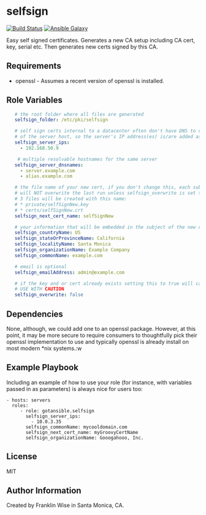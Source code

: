 selfsign
=========
[![Build Status](https://travis-ci.org/gotansible/selfsign.svg)](https://travis-ci.org/gotansible/selfsign)
[![Ansible Galaxy](http://img.shields.io/badge/galaxy-selfsign-blue.svg?style=flat)](https://galaxy.ansible.com/list#/roles/3588)

Easy self signed certificates. Generates a new CA setup including CA cert, key, serial etc.  Then generates new certs signed by this CA.

Requirements
------------

* openssl - Assumes a recent version of openssl is installed.

Role Variables
--------------

```yml
   # the root folder where all files are generated
   selfsign_folder: /etc/pki/selfsign

   # self sign certs internal to a datacenter often don't have DNS to verify the commonName
   # of the server host, so the server's IP address(es) is/are added as an extension
   selfsign_server_ips: 
     - 192.168.50.9

	# multiple resolvable hostnames for the same server
   selfsign_server_dnsnames:
     - server.example.com 
	 - alias.example.com

   # the file name of your new cert, if you don't change this, each subsequent run
   # will NOT overwrite the last run unless selfsign_overwrite is set to true
   # 3 files will be created with this name:
   # * private/selfSignNew.key
   # * certs/selfSignNew.crt
   selfsign_next_cert_name: selfSignNew

   # your information that will be embedded in the subject of the new certificate
   selfsign_countryName: US
   selfsign_stateOrProvinceName: California
   selfsign_localityName: Santa Monica
   selfsign_organizationName: Example Company
   selfsign_commonName: example.com

   # email is optional
   selfsign_emailAddress: admin@example.com

   # if the key and or cert already exists setting this to true will cause them to get overwritten
   # USE WITH CAUTION
   selfsign_overwrite: false

```

Dependencies
------------

None, although, we could add one to an openssl package.  However, at this point, it may
be more secure to require consumers to thoughtfully pick their openssl implementation to use and typically openssl is already install on most modern *nix systems.:w

Example Playbook
----------------

Including an example of how to use your role (for instance, with variables passed in as parameters) is always nice for users too:

    - hosts: servers
      roles:
         - role: gotansible.selfsign
		   selfsign_server_ips: 
		     - 10.0.3.35
		   selfsign_commonName: mycooldomain.com 
		   selfsign_next_cert_name: myGroovyCertName
		   selfsign_organizationName: Gooogahooo, Inc.


License
-------

MIT

Author Information
------------------

Created by Franklin Wise in Santa Monica, CA.

